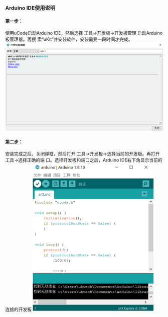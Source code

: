 ###  Arduino IDE使用说明

#### 第一步：
使用uCode启动Arduino  IDE，然后选择  工具->开发板->开发板管理  启动Arduino板管理器。再搜 索“uKit”并安装软件，安装需要一段时间才完成。
![](../../assets/images/course-zh/course5/course5-6/001.png)  

#### 第二步：
安装完成之后，关闭弹框，然后打开  工具->开发板->选择当前的开发板。再打开  工具->选择正确的端 口。选择开发板和端口之后，Arduino   IDE右下角显示当前的连接的开发板
![](../../assets/images/course-zh/course5/course5-6/002.png)  

